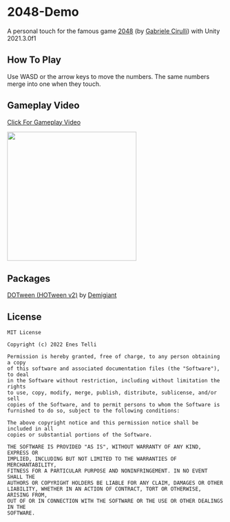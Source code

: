 # 2048-Demo

A personal touch for the famous game [2048](https://play2048.co/) (by [Gabriele Cirulli](https://twitter.com/gabrielecirulli)) with Unity 2021.3.0f1

## How To Play

Use WASD or the arrow keys to move the numbers. The same numbers merge into one when they touch.

## Gameplay Video

[Click For Gameplay Video](https://www.youtube.com/watch?v=v2shaEV_eIU)

<img src="https://user-images.githubusercontent.com/55920002/201211670-9660e710-0849-4841-b412-d0dd9e57bfec.gif" width="300"/>

## Packages

[DOTween (HOTween v2)](http://dotween.demigiant.com/) by [Demigiant](https://www.demigiant.com/)

## License

```
MIT License

Copyright (c) 2022 Enes Telli

Permission is hereby granted, free of charge, to any person obtaining a copy
of this software and associated documentation files (the "Software"), to deal
in the Software without restriction, including without limitation the rights
to use, copy, modify, merge, publish, distribute, sublicense, and/or sell
copies of the Software, and to permit persons to whom the Software is
furnished to do so, subject to the following conditions:

The above copyright notice and this permission notice shall be included in all
copies or substantial portions of the Software.

THE SOFTWARE IS PROVIDED "AS IS", WITHOUT WARRANTY OF ANY KIND, EXPRESS OR
IMPLIED, INCLUDING BUT NOT LIMITED TO THE WARRANTIES OF MERCHANTABILITY,
FITNESS FOR A PARTICULAR PURPOSE AND NONINFRINGEMENT. IN NO EVENT SHALL THE
AUTHORS OR COPYRIGHT HOLDERS BE LIABLE FOR ANY CLAIM, DAMAGES OR OTHER
LIABILITY, WHETHER IN AN ACTION OF CONTRACT, TORT OR OTHERWISE, ARISING FROM,
OUT OF OR IN CONNECTION WITH THE SOFTWARE OR THE USE OR OTHER DEALINGS IN THE
SOFTWARE.
```
